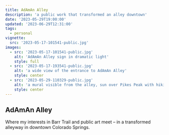 ```yaml
---
title: AdAmAn Alley
description: 'a public work that transformed an alley downtown'
date: '2023-05-29T19:00:00'
updated: '2023-06-29T12:31:00'
tags:
  - personal
vignette:
  src: '2023-05-17-101541-public.jpg'
images:
  - src: '2023-05-17-101541-public.jpg'
    alt: 'AdAmAn Alley sign in dramatic light'
    style: full
  - src: '2023-05-17-193541-public.jpg'
    alt: 'a wide view of the entrance to AdAmAn Alley'
    style: center
  - src: '2023-05-29-110329-public.jpg'
    alt: 'a mural visible from the alley, sun over Pikes Peak with hiking figures'
    style: center
---
```


## AdAmAn Alley

Where my interests in Barr Trail and public art meet – in a transformed alleyway in downtown Colorado Springs.